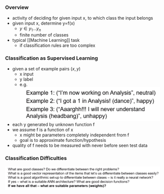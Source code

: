 ### Overview
+ activity of deciding for given input x, to which class the input belongs
+ given input x, determine y=f(x)
	+ $y∈{y_1...y_n}$
	+ finite number of classes
+ typical [[Machine Learning]] task
	+ if classification rules are too complex

### Classification as Supervised Learning
+ given a set of example pairs $(x,y)$
	+ x input
	+ y label
	+ e.g. ![](../../../z_images/Pasted%20image%2020220508202714.png)
+ each y generated by unknown function f
+ we assume f is a function of x
	+ x might be parameters completely independent from f
	+ goal is to approximate function/hypothesis
+ quality of f needs to be measured with never before seen test data

### Classification Difficulties
![](../../../z_images/Pasted%20image%2020220514130737.png)
